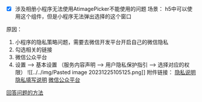 - [x] 涉及相册小程序无法使用AtimagePicker不能使用的问题
场景：
h5中可以使用这个组件，但是小程序无法弹出选择的这个窗口

原因：
1. 小程序的隐私策略问题，需要去微信开发平台开启自己的微信隐私
2. 勾选相关的链接
3.  微信公众平台
4. 设置 --> 基本设置 （服务内容声明 --> 用户隐私保护指引 --> 选择对应的权限）
![[../../img/Pasted image 20231225105125.png]]
附件链接：
[隐私说明](https://developers.weixin.qq.com/community/develop/doc/0004603f1ecf301870fcb50ae56801)
[隐私填写说明](https://developers.weixin.qq.com/miniprogram/dev/framework/user-privacy/)
[微信公众平台](https://mp.weixin.qq.com/)


[回答问题的方法](https://developers.weixin.qq.com/community/develop/doc/000aa68d820d3864dd4044f0364400?highLine=taro%2520image)
